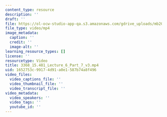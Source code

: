 ```yaml
---
content_type: resource
description: ''
draft: ''
file: https://ol-ocw-studio-app-qa.s3.amazonaws.com/gdrive_uploads/mb20220325i/1MT29JqYZ9atwJGE1clZuUl-GDIrjWInC/3368_15481_lecture_6_part_7_v3.mp4
file_type: video/mp4
image_metadata:
  caption: ''
  credit: ''
  image-alt: ''
learning_resource_types: []
license: ''
resourcetype: Video
title: 3368_15.481_Lecture_6_Part_7_v3.mp4
uid: 1652753c-9917-4d91-a0e1-587b74a8f496
video_files:
  video_captions_file: ''
  video_thumbnail_file: ''
  video_transcript_file: ''
video_metadata:
  video_speakers: ''
  video_tags: ''
  youtube_id: ''
---
```

